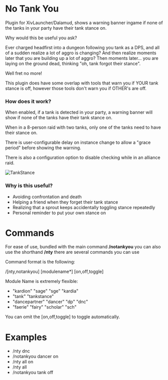 # No Tank You
Plugin for XivLauncher/Dalamud, shows a warning banner ingame if none of the tanks in your party have their tank stance on.

Why would this be useful you ask?

Ever charged headfirst into a dungeon following you tank as a DPS, and all of a sudden realize a lot of aggro is changing?
And then realize moments later that you are building up a lot of aggro?
Then moments later... you are laying on the ground dead, thinking "oh, tank forgot their stance".

Well fret no more!

This plugin does have some overlap with tools that warn you if YOUR tank stance is off, however those tools don't warn you if OTHER's are off.

### How does it work?
When enabled, if a tank is detected in your party, a warning banner will show if none of the tanks have their tank stance on.

When in a 8-person raid with two tanks, only one of the tanks need to have their stance on.

There is user-configurable delay on instance change to allow a "grace period" before showing the warning.

There is also a configuration option to disable checking while in an alliance raid.

![TankStance](https://user-images.githubusercontent.com/9083275/142379197-9cba7a62-4fe4-46bb-b346-9cdead65f06e.png)

### Why is this useful?
* Avoiding confrontation and death
* Helping a friend when they forget their tank stance
* Realizing that a sprout keeps accidentally toggling stance repeatedly
* Personal reminder to put your own stance on 

# Commands
For ease of use, bundled with the main command **/notankyou** you can also use the shorthand **/nty** there are several commands you can use

Command format is the following:

/[nty,notankyou] [modulename*] [on,off,toggle]

Module Name is extremely flexible:
* "kardion" "sage" "sge" "kardia"
* "tank" "tankstance"
* "dancepartner" "dancer" "dp" "dnc"
* "faerie" "fairy" "scholar" "sch"

You can omit the [on,off,toggle] to toggle automatically.

# Examples
* /nty dnc
* /notankyou dancer on
* /nty all on
* /nty all
* /notankyou tank off
